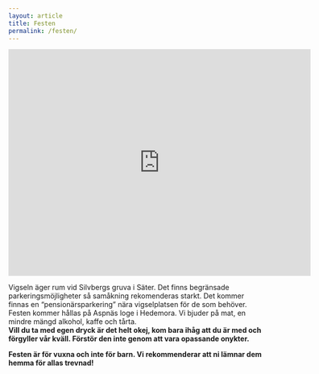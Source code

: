 ```yaml
---
layout: article
title: Festen
permalink: /festen/
---
```


<iframe width="600" height="450" frameborder="0" style="border:0" src="https://www.google.com/maps/embed/v1/directions?origin=60.347930%2C%2015.585009&destination=%C3%84lvg%C3%A5rden%209%20Hedemora&key=AIzaSyD44ErNisonZOR7gDzNh9FtB3jOBBjr36w" allowfullscreen></iframe>

Vigseln äger rum vid Silvbergs gruva i Säter. Det finns begränsade parkeringsmöjligheter så samåkning rekomenderas starkt. Det kommer finnas en “pensionärsparkering” nära vigselplatsen för de som behöver.  
Festen kommer hållas på Aspnäs loge i Hedemora. Vi bjuder på mat, en mindre mängd alkohol, kaffe och tårta.  
**Vill du ta med egen dryck är det helt okej, kom bara ihåg att du är med och förgyller vår kväll. Förstör den inte genom att vara opassande onykter.**

**Festen är för vuxna och inte för barn. Vi rekommenderar att ni lämnar dem hemma för allas trevnad!**
